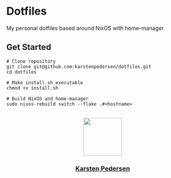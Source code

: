 # Dotfiles

My personal dotfiles based around NixOS with home-manager.

## Get Started

```
# Clone repository
git clone git@github.com:karstenpedersen/dotfiles.git
cd dotfiles

# Make install.sh executable
chmod +x install.sh

# Build NixOS and home-manager
sudo nixos-rebuild switch --flake .#<hostname>
```

## 
<div id="header" align="center">
  <a href="https://github.com/karstenpedersen/">
    <img src="https://avatars.githubusercontent.com/u/53978294?v=4" width="100"/>
  </a>
  <a href="https://github.com/karstenpedersen/">
    <h3>Karsten Pedersen</h3>  
  </a>
</div>
